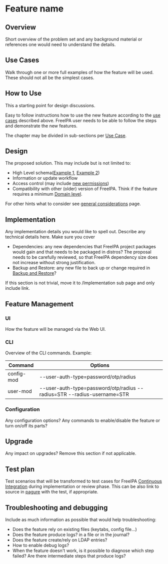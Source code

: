 # Feature name

## Overview

Short overview of the problem set and any background material or references one would need to understand the details. 

## Use Cases

Walk through one or more full examples of how the feature will be used. These should not all be the simplest cases. 

## How to Use

This a starting point for design discussions.

Easy to follow instructions how to use the new feature according to the [use cases](#use-cases) described above. FreeIPA user needs to be able to follow the steps and demonstrate the new features.

The chapter may be divided in sub-sections per [Use Case](#use-cases). 

## Design

The proposed solution. This may include but is not limited to:

- High Level schema([Example 1](https://www.freeipa.org/page/V4/OTP), [Example 2](https://www.freeipa.org/page/V4/Migrating_existing_environments_to_Trust))
- Information or update workflow
- Access control (may include [new permissions](https://www.freeipa.org/page/V4/Permissions_V2))
- Compatibility with other (older) version of FreeIPA. Think if the feature requires a minimum [Domain level](https://www.freeipa.org/page/V4/Domain_Levels).

For other hints what to consider see [general considerations](https://www.freeipa.org/page/General_considerations) page. 

## Implementation

Any implementation details you would like to spell out. Describe any technical details here. Make sure you cover

- Dependencies: any new dependencies that FreeIPA project packages would gain and that needs to be packaged in distros? The proposal needs to be carefully reviewed, so that FreeIPA dependency size does not increase without strong justification.
- Backup and Restore: any new file to back up or change required in [Backup and Restore](https://www.freeipa.org/page/V3/Backup_and_Restore)?

If this section is not trivial, move it to /Implementation sub page and only include link. 

## Feature Management

### UI

How the feature will be managed via the Web UI. 

### CLI

Overview of the CLI commands. Example:

| Command |	Options |
| --- | ----- |
| config-mod | --user-auth-type=password/otp/radius |
| user-mod | --user-auth-type=password/otp/radius --radius=STR --radius-username=STR |

### Configuration

Any configuration options? Any commands to enable/disable the feature or turn on/off its parts? 

## Upgrade

Any impact on upgrades? Remove this section if not applicable. 

## Test plan

Test scenarios that will be transformed to test cases for FreeIPA [Continuous Integration](https://www.freeipa.org/page/V3/Integration_testing) during implementation or review phase. This can be also link to source in [pagure](https://pagure.io/freeipa.git) with the test, if appropriate. 

## Troubleshooting and debugging

Include as much information as possible that would help troubleshooting:
- Does the feature rely on existing files (keytabs, config file...)
- Does the feature produce logs? in a file or in the journal?
- Does the feature create/rely on LDAP entries? 
- How to enable debug logs?
- When the feature doesn't work, is it possible to diagnose which step failed? Are there intermediate steps that produce logs?
